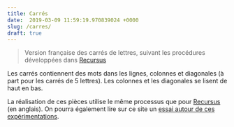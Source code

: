 ```yaml
---
title: Carrés 
date:  2019-03-09 11:59:19.970839024 +0000
slug: /carres/
draft: true
---
```


> Version française des carrés de lettres, suivant les procédures développées dans [Recursus](https://recursus.co/)

<!--more-->

Les carrés contiennent des mots dans les lignes, colonnes et diagonales (à part pour les carrés de 5 lettres). Les colonnes et les diagonales se lisent de haut en bas.

La réalisation de ces pièces utilise le même processus que pour [Recursus](https://recursus.co/category/squares.html) (en anglais). On pourra également lire sur ce site un [essai autour de ces expérimentations](https://recursus.co/squares/writing-under-computation/).
